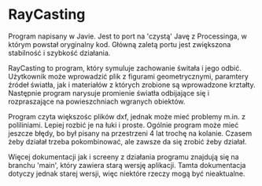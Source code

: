 # RayCasting  
  
Program napisany w Javie. Jest to port na 'czystą' Javę z Processinga, w którym powstał oryginalny kod.
Główną zaletą portu jest zwiększona stabilność i szybkość działania.  
  
RayCasting to program, który symuluje zachowanie świtała i jego odbić.
Użytkownik może wprowadzić plik z figurami geometrycznymi, paramtery
źródeł światła, jak i materiałów z których zrobione są wprowadzone krztałty.
Następnie program narysuje promienie światła odbijające się i rozpraszające
na powieszchniach wgranych obiektów. 
  
Program czyta większośc plików dxf, jednak może mieć problemy m.in. z poliliniami. Lepiej rozbić je na łuki i proste. 
Ogólnie program może mieć jeszcze błędy, bo był pisany na przestrzeni 4 lat trochę na kolanie. Czasem żeby działał trzeba pokombinować,
ale zawsze da się zrobić żeby działał.  

Więcej dokumentacji jak i screeny z działania programu znajdują się na branchu 'main', który zawiera starą wersję aplikacji. Tamta dokumentacja dotyczy jednak starej wersji, więc niektóre rzeczy mogą być nieaktualne.
